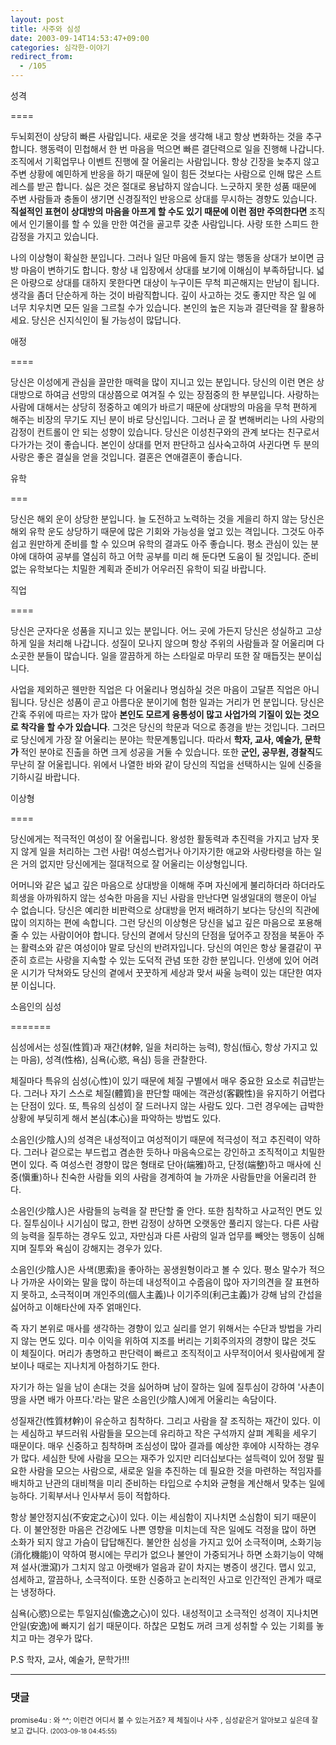 ```yaml
---
layout: post
title: 사주와 심성
date: 2003-09-14T14:53:47+09:00
categories: 심각한-이야기
redirect_from:
  - /105
---
```


성격

====

두뇌회전이 상당히 빠른 사람입니다. 새로운 것을 생각해 내고 항상 변화하는 것을 추구합니다. 행동력이 민첩해서 한 번 마음을 먹으면 빠른 결단력으로 일을 진행해 나갑니다. 조직에서 기획업무나 이벤트 진행에 잘 어울리는 사람입니다. 항상 긴장을 늦추지 않고 주변 상황에 예민하게 반응을 하기 때문에 일이 힘든 것보다는 사람으로 인해 많은 스트레스를 받곤 합니다. 싫은 것은 절대로 용납하지 않습니다. 느긋하지 못한 성품 때문에 주변 사람들과 충돌이 생기면 신경질적인 반응으로 상대를 무시하는 경향도 있습니다. <B>직설적인 표현이 상대방의 마음을 아프게 할 수도 있기 때문에 이런 점만 주의한다면 </B>조직에서 인기몰이를 할 수 있을 만한 여건을 골고루 갖춘 사람입니다. 사랑 또한 스피드 한 감정을 가지고 있습니다.

나의 이상형이 확실한 분입니다. 그러나 일단 마음에 들지 않는 행동을 상대가 보이면 금방 마음이 변하기도 합니다. 항상 내 입장에서 상대를 보기에 이해심이 부족하답니다. 넓은 아량으로 상대를 대하지 못한다면 대상이 누구이든 무척 피곤해지는 만남이 됩니다. 생각을 좀더 단순하게 하는 것이 바람직합니다. 깊이 사고하는 것도 좋지만 작은 일 에 너무 치우치면 모든 일을 그르칠 수가 있습니다. 본인의 높은 지능과 결단력을 잘 활용하세요. 당신은 신지식인이 될 가능성이 많답니다.

애정

====

당신은 이성에게 관심을 끌만한 매력을 많이 지니고 있는 분입니다. 당신의 이런 면은 상대방으로 하여금 선망의 대상쯤으로 여겨질 수 있는 장점중의 한 부분입니다. 사랑하는 사람에 대해서는 상당히 정중하고 예의가 바르기 때문에 상대방의 마음을 무척 편하게 해주는 비장의 무기도 지닌 분이 바로 당신입니다. 그러나 곧 잘 변해버리는 나의 사랑의 감정이 컨트롤이 안 되는 성향이 있습니다. 당신은 이성친구와의 관계 보다는 친구로서 다가가는 것이 좋습니다. 본인이 상대를 먼저 판단하고 심사숙고하여 사귄다면 두 분의 사랑은 좋은 결실을 얻을 것입니다. 결혼은 연애결혼이 좋습니다.

유학

===

당신은 해외 운이 상당한 분입니다. 늘 도전하고 노력하는 것을 게을리 하지 않는 당신은 해외 유학 운도 상당하기 때문에 많은 기회와 가능성을 엎고 있는 격입니다. 그것도 아주 쉽고 원만하게 준비를 할 수 있으며 유학의 결과도 아주 좋습니다. 평소 관심이 있는 분야에 대하여 공부를 열심히 하고 어학 공부를 미리 해 둔다면 도움이 될 것입니다. 준비 없는 유학보다는 치밀한 계획과 준비가 어우러진 유학이 되길 바랍니다.

직업

====

당신은 군자다운 성품을 지니고 있는 분입니다. 어느 곳에 가든지 당신은 성실하고 고상하게 일을 처리해 나갑니다. 성질이 모나지 않으며 항상 주위의 사람들과 잘 어울리며 다소곳한 분들이 많습니다. 일을 깔끔하게 하는 스타일로 마무리 또한 잘 매듭짓는 분이십니다.

사업을 제외하곤 웬만한 직업은 다 어울리나 명심하실 것은 마음이 고달픈 직업은 아니 됩니다. 당신은 성품이 곧고 아름다운 분이기에 험한 일과는 거리가 먼 분입니다. 당신은 간혹 주위에 따르는 자가 많아 <B>본인도 모르게 융통성이 많고 사업가의 기질이 있는 것으로 착각을 할 수가 있습니다</B>. 그것은 당신의 학문과 덕으로 종경을 받는 것입니다. 그러므로 당신에게 가장 잘 어울리는 분야는 학문계통입니다. 따라서 <B>학자, 교사, 예술가, 문학가 </B>적인 분야로 진출을 하면 크게 성공을 거둘 수 있습니다. 또한 <B>군인, 공무원, 경찰직</B>도 무난히 잘 어울립니다. 위에서 나열한 바와 같이 당신의 직업을 선택하시는 일에 신중을 기하시길 바랍니다.

이상형

====

당신에게는 적극적인 여성이 잘 어울립니다. 왕성한 활동력과 추진력을 가지고 남자 못 지 않게 일을 처리하는 그런 사람! 여성스럽거나 아기자기한 애교와 사랑타령을 하는 일은 거의 없지만 당신에게는 절대적으로 잘 어울리는 이상형입니다.

어머니와 같은 넓고 깊은 마음으로 상대방을 이해해 주며 자신에게 불리하더라 하더라도 희생을 아까워하지 않는 성숙한 마음을 지닌 사람을 만난다면 일생일대의 행운이 아닐 수 없습니다. 당신은 예리한 비판력으로 상대방을 먼저 배려하기 보다는 당신의 직관에 많이 의지하는 편에 속합니다. 그런 당신의 이상형은 당신을 넓고 깊은 마음으로 포용해 줄 수 있는 사람이어야 합니다. 당신의 곁에서 당신의 단점을 덮어주고 장점을 북돋아 주는 활력소와 같은 여성이야 말로 당신의 반려자입니다. 당신의 여인은 항상 물결같이 꾸준히 흐르는 사랑을 지속할 수 있는 도덕적 관념 또한 강한 분입니다. 인생에 있어 어려운 시기가 닥쳐와도 당신의 곁에서 꿋꿋하게 세상과 맞서 싸울 능력이 있는 대단한 여자분 이십니다.

소음인의 심성

=======

심성에서는 성질(性質)과 재간(材幹, 일을 처리하는 능력), 항심(恒心, 항상 가지고 있는 마음), 성격(性格), 심욕(心慾, 욕심) 등을 관찰한다.

체질마다 특유의 심성(心性)이 있기 때문에 체질 구별에서 매우 중요한 요소로 취급받는다. 그러나 자기 스스로 체질(體質)을 판단할 때에는 객관성(客觀性)을 유지하기 어렵다는 단점이 있다. 또, 특유의 심성이 잘 드러나지 않는 사람도 있다. 그런 경우에는 급박한 상황에 부딪히게 해서 본심(本心)을 파악하는 방법도 있다.

소음인(少陰人)의 성격은 내성적이고 여성적이기 때문에 적극성이 적고 추진력이 약하다. 그러나 겉으로는 부드럽고 겸손한 듯하나 마음속으로는 강인하고 조직적이고 치밀한 면이 있다. 즉 여성스런 경향이 많은 형태로 단아(端雅)하고, 단정(端整)하고 매사에 신중(愼重)하나 친숙한 사람들 외의 사람을 경계하여 늘 가까운 사람들만을 어울리려 한다.

소음인(少陰人)은 사람들의 능력을 잘 판단할 줄 안다. 또한 침착하고 사교적인 면도 있다. 질투심이나 시기심이 많고, 한번 감정이 상하면 오랫동안 풀리지 않는다. 다른 사람의 능력을 질투하는 경우도 있고, 자만심과 다른 사람의 일과 업무를 빼앗는 행동이 심해지며 질투와 욕심이 강해지는 경우가 있다.

소음인(少陰人)은 사색(思索)을 좋아하는 꽁생원형이라고 볼 수 있다. 평소 말수가 적으나 가까운 사이와는 말을 많이 하는데 내성적이고 수줍음이 많아 자기의견을 잘 표현하지 못하고, 소극적이며 개인주의(個人主義)나 이기주의(利己主義)가 강해 남의 간섭을 싫어하고 이해타산에 자주 얽매인다.

즉 자기 본위로 매사를 생각하는 경향이 있고 실리를 얻기 위해서는 수단과 방법을 가리지 않는 면도 있다. 미수 이익을 위하여 지조를 버리는 기회주의자의 경향이 많은 것도 이 체질이다. 머리가 총명하고 판단력이 빠르고 조직적이고 사무적이어서 윗사람에게 잘 보이나 때로는 지나치게 아첨하기도 한다.

자기가 하는 일을 남이 손대는 것을 싫어하며 남이 잘하는 일에 질투심이 강하여 '사촌이 땅을 사면 배가 아프다.'라는 말은 소음인(少陰人)에게 어울리는 속담이다.

성질재간(性質材幹)이 유순하고 침착하다. 그리고 사람을 잘 조직하는 재간이 있다. 이는 세심하고 부드러워 사람들을 모으는데 유리하고 작은 구석까지 살펴 계획을 세우기 때문이다. 매우 신중하고 침착하며 조심성이 많아 결과를 예상한 후에야 시작하는 경우가 많다. 세심한 탓에 사람을 모으는 재주가 있지만 리더십보다는 설득력이 있어 정말 필요한 사람을 모으는 사람으로, 새로운 일을 추진하는 데 필요한 것을 마련하는 적임자를 배치하고 난관의 대비책을 미리 준비하는 타입으로 수치와 균형을 계산해서 맞추는 일에 능하다. 기획부서나 인사부서 등이 적합하다.

항상 불안정지심(不安定之心)이 있다. 이는 세심함이 지나치면 소심함이 되기 때문이다. 이 불안정한 마음은 건강에도 나쁜 영향을 미치는데 작은 일에도 걱정을 많이 하면 소화가 되지 않고 가슴이 답답해진다. 불안한 심성을 가지고 있어 소극적이며, 소화기능(消化機能)이 약하여 평시에는 무리가 없으나 불안이 가중되거나 하면 소화기능이 약해져 설사(泄瀉)가 그치지 않고 아랫배가 얼음과 같이 차지는 병증이 생긴다. 맵시 있고, 섬세하고, 깔끔하나, 소극적이다. 또한 신중하고 논리적인 사고로 인간적인 관계가 때로는 냉정하다.

심욕(心慾)으로는 투일지심(偸逸之心)이 있다. 내성적이고 소극적인 성격이 지나치면 안일(安逸)에 빠지기 쉽기 때문이다. 하찮은 모험도 꺼려 크게 성취할 수 있는 기회를 놓치고 마는 경우가 많다.

P.S 학자, 교사, 예술가, 문학가!!!

* * *

### 댓글



<!--- cmt:221 --->
<!--- mail: --->
<!--- parent:0 --->

<small>promise4u : 와 ^^; 이런건 어디서 볼 수 있는거죠?  제 체질이나 사주 , 심성같은거 알아보고 싶은데 잘 보고 갑니다. <small>(2003-09-18 04:45:55)</small></small>

